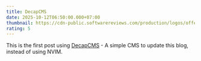 ```yaml
---
title: DecapCMS
date: 2025-10-12T06:50:00.000+07:00
thumbnail: https://cdn-public.softwarereviews.com/production/logos/offerings/7508/large/download-removebg-preview_(23).png
rating: 5
---
```


This is the first post using [DecapCMS](https://decapcms.org) - A simple CMS to update this blog, instead of using NVIM.
